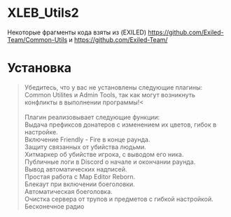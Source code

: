 # XLEB_Utils2
Некоторые фрагменты кода взяты из (EXILED) https://github.com/Exiled-Team/Common-Utils и https://github.com/Exiled-Team/
# Установка
>Убедитесь, что у вас не установлены следующие плагины: Common Utilites и Admin Tools, так как могут возникнуть конфликты в выполнении программы!<
<br/><br/>Плагин реализовывает следующие функции:
<br/>Выдача префиксов донатеров с изменением их цветов, гибок в настройке.
<br/>Включение Friendly - Fire в конце раунда.
<br/>Защиту связанных от убийства людьми.
<br/>Хитмаркер об убийстве игрока, с выводом его ника.
<br/>Публичные логи в Discord о начале и окончании раунда.
<br/>Вывод автоматических надписей.
<br/>Простая работа с Map Editor Reborn.
<br/>Блекаут при включении боеголовки.
<br/>Автоматическая боеголовка.
<br/>Очистка сервера от трупов и предметов с гибкой настройкой.
<br/>Бесконечное радио
